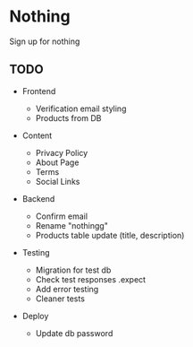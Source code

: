 # Nothing

Sign up for nothing

## TODO

- Frontend

  - Verification email styling
  - Products from DB

- Content

  - Privacy Policy
  - About Page
  - Terms
  - Social Links

- Backend

  - Confirm email
  - Rename "nothingg"
  - Products table update (title, description)

- Testing

  - Migration for test db
  - Check test responses .expect
  - Add error testing
  - Cleaner tests

- Deploy

  - Update db password
